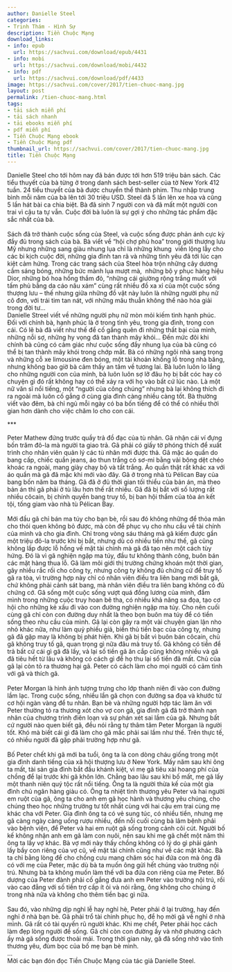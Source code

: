 ```yaml
---
author: Danielle Steel
categories:
- Trinh Thám - Hình Sự
description: Tiền Chuộc Mạng
download_links:
- info: epub
  url: https://sachvui.com/download/epub/4431
- info: mobi
  url: https://sachvui.com/download/mobi/4432
- info: pdf
  url: https://sachvui.com/download/pdf/4433
image: https://sachvui.com/cover/2017/tien-chuoc-mang.jpg
layout: post
permalink: /tien-chuoc-mang.html
tags:
- tải sách miễn phí
- tải sách nhanh
- tải ebooks miễn phí
- pdf miễn phí
- Tiền Chuộc Mạng ebook
- Tiền Chuộc Mạng pdf
thumbnail_url: https://sachvui.com/cover/2017/tien-chuoc-mang.jpg
title: Tiền Chuộc Mạng
---
```


 <div class="item-desc text-justify"> <p>Danielle Steel cho tới hôm nay đã bán được tới hơn 519 triệu bản sách. Các tiểu thuyết của bà từng ở trong danh sách best-seller của tờ New York 412 tuần. 24 tiểu thuyết của bà được chuyển thể thành phim. Thu nhập trung bình mỗi năm của bà lên tới 30 triệu USD. Steel đã 5 lần lên xe hoa và cũng 5 lần hát bài ca chia biệt. Bà đã sinh 7 người con và đã mất một người con trai vì cậu ta tự vẫn. Cuộc đời bà luôn là sự gợi ý cho những tác phẩm đặc sắc nhất của bà.<br><br>Sách đã trở thành cuộc sống của Steel, và cuộc sống được phản ánh cực kỳ đầy đủ trong sách của bà. Bà viết về “hội chợ phù hoa” trong giới thượng lưu Mỹ nhưng những sang giàu nhung lụa chỉ là những khung  viền lộng lẫy cho các bi kịch cuộc đời, những gia đình tan rã và những tình yêu đã tới lúc cạn kiệt cảm hứng. Trong các trang sách của Steel hòa trộn những cây dương cầm sáng bóng, những bức mành lụa mượt mà,  những bộ y phục hàng hiệu Dior, những bó hoa hồng thắm đỏ, “những cái giường rộng trắng muốt với tấm phủ bằng da cáo nâu xám” cùng rất nhiều đồ xa xỉ của một cuộc sống thượng lưu – thế nhưng giữa những đồ vật này luôn là những người phụ nữ cô đơn, với trái tim tan nát, với những mâu thuẫn không thể nào hóa giải trong đời tư…<br>Danielle Streel viết về những người phụ nữ mòn mỏi kiếm tình hạnh phúc. Đối với chính bà, hạnh phúc là ở trong tình yêu, trong gia đình, trong con cái. Có lẽ bà đã viết như thế để cố gắng quên đi những thất bại của mình, những nỗi sợ, những hy vọng đã tan thành mây khói… Đến mức đôi khi chính bà cũng có cảm giác như cuộc sống đầy nhung lụa của bà cũng có thể bị tan thành mây khói trong chớp mắt. Bà có những ngôi nhà sang trọng và những cỗ xe limousine đen bóng, một tài khoản khổng lồ trong nhà băng, nhưng không bao giờ bà cảm thấy an tâm về tương lai. Bà luôn luôn lo lắng cho những người con của mình, bà luôn luôn sợ lỡ đâu họ bị bắt cóc hay có chuyện gì đó rất không hay có thể xảy ra với họ vào bất cứ lúc nào. Là một nữ văn sĩ nổi tiếng, một “người của công chúng” nhưng bà lại không thích đi ra ngoài mà luôn cố gắng ở cùng gia đình càng nhiều càng tốt. Bà thường viết vào đêm, bà chỉ ngủ mỗi ngày có ba bốn tiếng để có thể có nhiều thời gian hơn dành cho việc chăm lo cho con cái.</p><p>***</p><p>Peter Mathew đứng trước quầy trả đồ đạc của tù nhân. Gã nhận cái ví đựng bốn trăm đô-la mà người ta giao trả. Gã phải có giấy tờ phóng thích để xuất trình cho nhân viên quản lý các tù nhân mới được thả. Gã mặc áo quần do bang cấp, chiếc quần jeans, áo thun trắng có sơ-mi bằng vải bông dệt chéo khoác ra ngoài, mang giày chạy bộ và tất trắng. Áo quần thật rất khác xa với áo quần mà gã đã mặc khi mới vào đây. Gã ở trong nhà tù Pélican Bay của bang bốn năm ba tháng. Gã đã ở đủ thời gian tối thiểu của bản án, mà theo bản án thì gã phải ở tù lâu hơn thế rất nhiều. Gã đã bị bắt với số lượng rất nhiều côcain, bị chính quyền bang truy tố, bị ban hội thẩm của tòa án kết tội, tống giam vào nhà tù Pélican Bay.<br><br>Mới đầu gã chỉ bán ma túy cho bạn bè, rồi sau đó không những để thỏa mãn cho thói quen không bỏ được, mà còn để phục vụ cho nhu cầu về tài chính của mình và cho gia đình. Chỉ trong vòng sáu tháng mà gã kiếm được gần một triệu đô-la trước khi bị bắt, nhưng dù có nhiều tiền như thế, gã cũng không lấp được lỗ hổng về mặt tài chính mà gã đã tạo nên một cách tùy hứng. Đó là vì gã nghiện ngập ma túy, đầu tư không thành công, buôn bán các mặt hàng thua lỗ. Gã làm môi giới thị trường chứng khoán một thời gian, gây nhiều rắc rối cho công ty, nhưng công ty không đủ chứng cứ để truy tố gã ra tòa, vì trường hợp này chỉ có nhân viên điều tra liên bang mới bắt gã, chứ không phải cảnh sát bang, mà nhân viên điều tra liên bang không có đủ chứng cớ. Gã sống một cuộc sống vượt quá đồng lương của mình, đắm mình trong những cuộc truy hoan bê tha, có nhiều khả năng sa đọa, tạo cơ hội cho những kẻ xấu đi vào con đường nghiện ngập ma túy. Cho nên cuối cùng gã chỉ còn con đường duy nhất là theo bọn buôn ma túy để có tiền sống theo nhu cầu của mình. Gã lại còn gây ra một vài chuyện gian lận nho nhỏ khác nữa, như làm quỷ phiếu giả, biển thủ tiền bạc của công ty, nhưng gã đã gặp may là không bị phát hiện. Khi gã bị bắt vì buôn bán côcain, chủ gã không truy tố gã, quan trọng gì nữa đâu mà truy tố. Gã không có tiền để trả bất cứ cái gì gã đã lấy, vả lại số tiền gã ăn cắp cũng không nhiều và gã đã tiêu hết từ lâu và không có cách gì để họ thu lại số tiền đã mất. Chủ của gã lại còn tỏ ra thương hại gã. Peter có cách làm cho mọi người có cảm tình với gã và thích gã.<br><br>Peter Morgan là hình ảnh tượng trưng cho lớp thanh niên đi vào con đường lầm lạc. Trong cuộc sống, nhiều lần gã chọn con đường sa đọa và khước từ cơ hội ngàn vàng để tu nhân. Bạn bè và những người hợp tác làm ăn với Peter thường tỏ ra thương xót cho vợ con gã, gia đình gã đã trở thành nạn nhân của chương trình điên loạn và sự phán xét sai lầm của gã. Nhưng bất cứ người nào quen biết gã, đều nói rằng tự thâm tâm Peter Morgan là người tốt. Khó mà biết cái gì đã làm cho gã mắc phải sai lầm như thế. Trên thực tế, có nhiều người đã gặp phải trường hợp như gã.<br><br>Bố Peter chết khi gã mới ba tuổi, ông ta là con dòng cháu giống trong một gia đình danh tiếng của xã hội thượng lưu ở New York. Mấy năm sau khi ông ta mất, tài sản gia đình bắt đầu khánh kiệt, vì mẹ gã tiêu xài hoang phí của chồng để lại trước khi gã khôn lớn. Chẳng bao lâu sau khi bố mất, mẹ gã lấy một thanh niên quý tộc rất nổi tiếng. Ông ta là người thừa kế của một gia đình chủ ngân hàng giàu có. Ông ta nhiệt tình thương yêu Peter và hai người em ruột của gã, ông ta cho anh em gã học hành và thương yêu chúng, cho chúng theo học những trường tư tốt nhất cùng với hai cậu em trai cùng mẹ khác cha với Peter. Gia đình ông ta có vẻ sung túc, có nhiều tiền, nhưng mẹ gã càng ngày càng uống rượu nhiều, đến nỗi cuối cùng bà lâm bệnh phải vào bệnh viện, để Peter và hai em ruột gã sống trong cảnh côi cút. Người bố kế không nhận anh em gã làm con nuôi, nên sau khi mẹ gã chết một năm thì ông ta lấy vợ khác. Bà vợ mới này thấy chồng không có lý do gì phải gánh lấy bầy con riêng của vợ cũ, về mặt tài chính cũng như về các mặt khác. Bà ta chỉ bằng lòng để cho chồng cưu mang chăm sóc hai đứa con mà ông đã có với mẹ của Peter, mặc dù bà ta muốn ông gửi hết chúng vào trường nội trú. Nhưng bà ta không muốn làm thế với ba đứa con riêng của mẹ Peter. Bố dượng của Peter đành phải cố gắng đưa anh em Peter vào trường nội trú, rồi vào cao đẳng với số tiền trợ cấp ít ỏi và nói rằng, ông không cho chúng ở trong nhà nữa và không cho thêm tiền bạc gì nữa.<br><br>Sau đó, vào những dịp nghỉ lễ hay nghỉ hè, Peter phải ở lại trường, hay đến nghỉ ở nhà bạn bè. Gã phải trổ tài chinh phục họ, để họ mời gã về nghỉ ở nhà mình. Gã rất có tài quyến rũ người khác. Khi mẹ chết, Peter phải học cách làm đẹp lòng người để sống. Gã chỉ còn con đường ấy và nhờ phương cách ấy mà gã sống được thoải mái. Trong thời gian này, gã đã sống nhờ vào tình thương yêu, đùm bọc của bố mẹ bạn bè mình.<br>...<br>Mời các bạn đón đọc Tiền Chuộc Mạng của tác giả Danielle Steel.</p> </div>